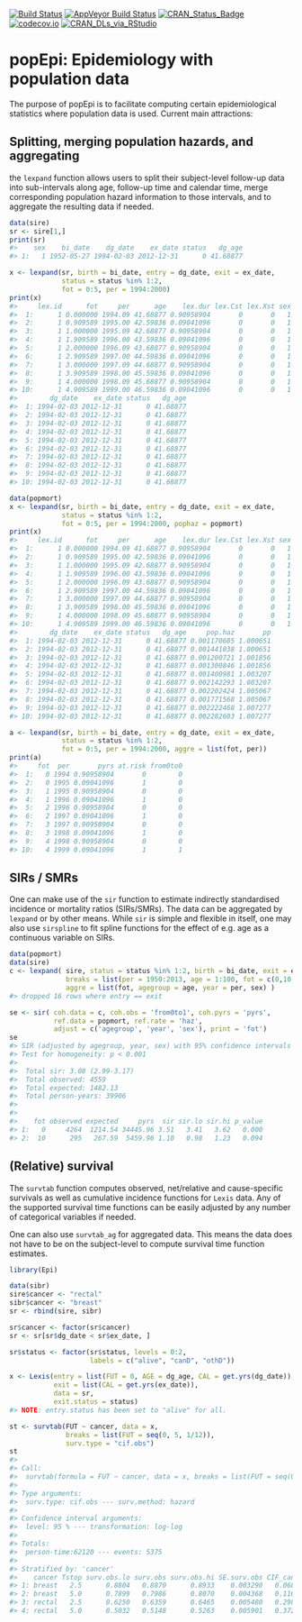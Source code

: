 [![Build
Status](https://travis-ci.org/FinnishCancerRegistry/popEpi.png?branch=master)](https://travis-ci.org/FinnishCancerRegistry/popEpi)
[![AppVeyor Build
Status](https://ci.appveyor.com/api/projects/status/github/FinnishCancerRegistry/popEpi?branch=master&svg=true)](https://ci.appveyor.com/project/FinnishCancerRegistry/popepi)
[![CRAN_Status_Badge](https://www.r-pkg.org/badges/version/popEpi)](https://cran.r-project.org/package=popEpi)
[![codecov.io](https://codecov.io/github/FinnishCancerRegistry/popEpi/coverage.svg?branch=master)](https://codecov.io/github/FinnishCancerRegistry/popEpi?branch=master)
[![CRAN_DLs_via_RStudio](https://cranlogs.r-pkg.org/badges/popEpi)](https://cran.r-project.org/package=popEpi)

# popEpi: Epidemiology with population data

The purpose of popEpi is to facilitate computing certain epidemiological
statistics where population data is used. Current main attractions:

## Splitting, merging population hazards, and aggregating

the `lexpand` function allows users to split their subject-level
follow-up data into sub-intervals along age, follow-up time and calendar
time, merge corresponding population hazard information to those
intervals, and to aggregate the resulting data if needed.

``` r
data(sire)
sr <- sire[1,]
print(sr)
#>    sex    bi_date    dg_date    ex_date status   dg_age
#> 1:   1 1952-05-27 1994-02-03 2012-12-31      0 41.68877
```

``` r
x <- lexpand(sr, birth = bi_date, entry = dg_date, exit = ex_date,
             status = status %in% 1:2, 
             fot = 0:5, per = 1994:2000)
print(x)
#>     lex.id      fot     per      age    lex.dur lex.Cst lex.Xst sex    bi_date
#>  1:      1 0.000000 1994.09 41.68877 0.90958904       0       0   1 1952-05-27
#>  2:      1 0.909589 1995.00 42.59836 0.09041096       0       0   1 1952-05-27
#>  3:      1 1.000000 1995.09 42.68877 0.90958904       0       0   1 1952-05-27
#>  4:      1 1.909589 1996.00 43.59836 0.09041096       0       0   1 1952-05-27
#>  5:      1 2.000000 1996.09 43.68877 0.90958904       0       0   1 1952-05-27
#>  6:      1 2.909589 1997.00 44.59836 0.09041096       0       0   1 1952-05-27
#>  7:      1 3.000000 1997.09 44.68877 0.90958904       0       0   1 1952-05-27
#>  8:      1 3.909589 1998.00 45.59836 0.09041096       0       0   1 1952-05-27
#>  9:      1 4.000000 1998.09 45.68877 0.90958904       0       0   1 1952-05-27
#> 10:      1 4.909589 1999.00 46.59836 0.09041096       0       0   1 1952-05-27
#>        dg_date    ex_date status   dg_age
#>  1: 1994-02-03 2012-12-31      0 41.68877
#>  2: 1994-02-03 2012-12-31      0 41.68877
#>  3: 1994-02-03 2012-12-31      0 41.68877
#>  4: 1994-02-03 2012-12-31      0 41.68877
#>  5: 1994-02-03 2012-12-31      0 41.68877
#>  6: 1994-02-03 2012-12-31      0 41.68877
#>  7: 1994-02-03 2012-12-31      0 41.68877
#>  8: 1994-02-03 2012-12-31      0 41.68877
#>  9: 1994-02-03 2012-12-31      0 41.68877
#> 10: 1994-02-03 2012-12-31      0 41.68877
```

``` r
data(popmort)
x <- lexpand(sr, birth = bi_date, entry = dg_date, exit = ex_date,
             status = status %in% 1:2, 
             fot = 0:5, per = 1994:2000, pophaz = popmort)
print(x)
#>     lex.id      fot     per      age    lex.dur lex.Cst lex.Xst sex    bi_date
#>  1:      1 0.000000 1994.09 41.68877 0.90958904       0       0   1 1952-05-27
#>  2:      1 0.909589 1995.00 42.59836 0.09041096       0       0   1 1952-05-27
#>  3:      1 1.000000 1995.09 42.68877 0.90958904       0       0   1 1952-05-27
#>  4:      1 1.909589 1996.00 43.59836 0.09041096       0       0   1 1952-05-27
#>  5:      1 2.000000 1996.09 43.68877 0.90958904       0       0   1 1952-05-27
#>  6:      1 2.909589 1997.00 44.59836 0.09041096       0       0   1 1952-05-27
#>  7:      1 3.000000 1997.09 44.68877 0.90958904       0       0   1 1952-05-27
#>  8:      1 3.909589 1998.00 45.59836 0.09041096       0       0   1 1952-05-27
#>  9:      1 4.000000 1998.09 45.68877 0.90958904       0       0   1 1952-05-27
#> 10:      1 4.909589 1999.00 46.59836 0.09041096       0       0   1 1952-05-27
#>        dg_date    ex_date status   dg_age     pop.haz       pp
#>  1: 1994-02-03 2012-12-31      0 41.68877 0.001170685 1.000651
#>  2: 1994-02-03 2012-12-31      0 41.68877 0.001441038 1.000651
#>  3: 1994-02-03 2012-12-31      0 41.68877 0.001200721 1.001856
#>  4: 1994-02-03 2012-12-31      0 41.68877 0.001300846 1.001856
#>  5: 1994-02-03 2012-12-31      0 41.68877 0.001400981 1.003207
#>  6: 1994-02-03 2012-12-31      0 41.68877 0.002142293 1.003207
#>  7: 1994-02-03 2012-12-31      0 41.68877 0.002202424 1.005067
#>  8: 1994-02-03 2012-12-31      0 41.68877 0.001771568 1.005067
#>  9: 1994-02-03 2012-12-31      0 41.68877 0.002222468 1.007277
#> 10: 1994-02-03 2012-12-31      0 41.68877 0.002282603 1.007277
```

``` r
a <- lexpand(sr, birth = bi_date, entry = dg_date, exit = ex_date,
             status = status %in% 1:2,
             fot = 0:5, per = 1994:2000, aggre = list(fot, per))
print(a)
#>     fot  per       pyrs at.risk from0to0
#>  1:   0 1994 0.90958904       0        0
#>  2:   0 1995 0.09041096       1        0
#>  3:   1 1995 0.90958904       0        0
#>  4:   1 1996 0.09041096       1        0
#>  5:   2 1996 0.90958904       0        0
#>  6:   2 1997 0.09041096       1        0
#>  7:   3 1997 0.90958904       0        0
#>  8:   3 1998 0.09041096       1        0
#>  9:   4 1998 0.90958904       0        0
#> 10:   4 1999 0.09041096       1        1
```

## SIRs / SMRs

One can make use of the `sir` function to estimate indirectly
standardised incidence or mortality ratios (SIRs/SMRs). The data can be
aggregated by `lexpand` or by other means. While `sir` is simple and
flexible in itself, one may also use `sirspline` to fit spline functions
for the effect of e.g. age as a continuous variable on SIRs.

``` r
data(popmort)
data(sire)
c <- lexpand( sire, status = status %in% 1:2, birth = bi_date, exit = ex_date, entry = dg_date,
              breaks = list(per = 1950:2013, age = 1:100, fot = c(0,10,20,Inf)), 
              aggre = list(fot, agegroup = age, year = per, sex) )
#> dropped 16 rows where entry == exit

se <- sir( coh.data = c, coh.obs = 'from0to1', coh.pyrs = 'pyrs', 
           ref.data = popmort, ref.rate = 'haz', 
           adjust = c('agegroup', 'year', 'sex'), print = 'fot')
se
#> SIR (adjusted by agegroup, year, sex) with 95% confidence intervals (profile) 
#> Test for homogeneity: p < 0.001 
#> 
#>  Total sir: 3.08 (2.99-3.17)
#>  Total observed: 4559
#>  Total expected: 1482.13
#>  Total person-years: 39906 
#> 
#> 
#>    fot observed expected     pyrs  sir sir.lo sir.hi p_value
#> 1:   0     4264  1214.54 34445.96 3.51   3.41   3.62   0.000
#> 2:  10      295   267.59  5459.96 1.10   0.98   1.23   0.094
```

## (Relative) survival

The `survtab` function computes observed, net/relative and
cause-specific survivals as well as cumulative incidence functions for
`Lexis` data. Any of the supported survival time functions can be easily
adjusted by any number of categorical variables if needed.

One can also use `survtab_ag` for aggregated data. This means the data
does not have to be on the subject-level to compute survival time
function estimates.

``` r
library(Epi)

data(sibr)
sire$cancer <- "rectal"
sibr$cancer <- "breast"
sr <- rbind(sire, sibr)

sr$cancer <- factor(sr$cancer)
sr <- sr[sr$dg_date < sr$ex_date, ]

sr$status <- factor(sr$status, levels = 0:2, 
                    labels = c("alive", "canD", "othD"))

x <- Lexis(entry = list(FUT = 0, AGE = dg_age, CAL = get.yrs(dg_date)), 
           exit = list(CAL = get.yrs(ex_date)), 
           data = sr,
           exit.status = status)
#> NOTE: entry.status has been set to "alive" for all.

st <- survtab(FUT ~ cancer, data = x,
              breaks = list(FUT = seq(0, 5, 1/12)),
              surv.type = "cif.obs")
st
#> 
#> Call: 
#>  survtab(formula = FUT ~ cancer, data = x, breaks = list(FUT = seq(0, 5, 1/12)), surv.type = "cif.obs") 
#> 
#> Type arguments: 
#>  surv.type: cif.obs --- surv.method: hazard
#>  
#> Confidence interval arguments: 
#>  level: 95 % --- transformation: log-log
#>  
#> Totals:
#>  person-time:62120 --- events: 5375
#>  
#> Stratified by: 'cancer'
#>    cancer Tstop surv.obs.lo surv.obs surv.obs.hi SE.surv.obs CIF_canD CIF_othD
#> 1: breast   2.5      0.8804   0.8870      0.8933    0.003290   0.0687   0.0442
#> 2: breast   5.0      0.7899   0.7986      0.8070    0.004368   0.1162   0.0852
#> 3: rectal   2.5      0.6250   0.6359      0.6465    0.005480   0.2981   0.0660
#> 4: rectal   5.0      0.5032   0.5148      0.5263    0.005901   0.3727   0.1125
```

